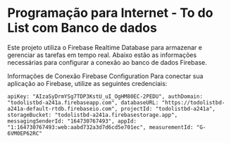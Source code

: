 # Programação para Internet - To do List com Banco de dados

Este projeto utiliza o Firebase Realtime Database para armazenar e gerenciar as tarefas em tempo real. Abaixo estão as informações necessárias para configurar a conexão ao banco de dados Firebase.

Informações de Conexão
Firebase Configuration
Para conectar sua aplicação ao Firebase, utilize as seguintes credenciais:

  ``apiKey: "AIzaSyDrmYSg7TDP3KstU_uI_OgHM80EC-2PEDU",
  authDomain: "todolistbd-a241a.firebaseapp.com",
  databaseURL: "https://todolistbd-a241a-default-rtdb.firebaseio.com",
  projectId: "todolistbd-a241a",
  storageBucket: "todolistbd-a241a.firebasestorage.app",
  messagingSenderId: "164730767493",
  appId: "1:164730767493:web:aabd732a3d7d6cd5e701ec",
  measurementId: "G-6VM0EP62RC"``
